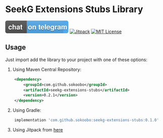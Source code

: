 # SeekG Extensions Stubs Library

[![Telegram](/telegram.svg)](https://telegram.me/sokoobo)
[![Jitpack](https://jitpack.io/v/sokoobo/seekg-extensions-stubs.svg)](https://jitpack.io/#sokoobo/seekg-extensions-stubs)
[![MIT License](http://img.shields.io/badge/license-MIT-blue.svg?style=flat)](https://github.com/sokoobo/seekg-extensions-stubs/blob/master/LICENSE)

## Usage

Just import add the library to your project with one of these options:

1. Using Maven Central Repository:

```xml
    <dependency>
        <groupId>com.github.sokoobo</groupId>
        <artifactId>seekg-extensions-stubs</artifactId>
        <version>0.2.1</version>
    </dependency>
```

2. Using Gradle:

```gradle
    implementation 'com.github.sokoobo:seekg-extensions-stubs:0.1.0'
```

3. Using Jitpack from [here](https://jitpack.io/#sokoobo/seekg-extensions-stubs/0.1.0)